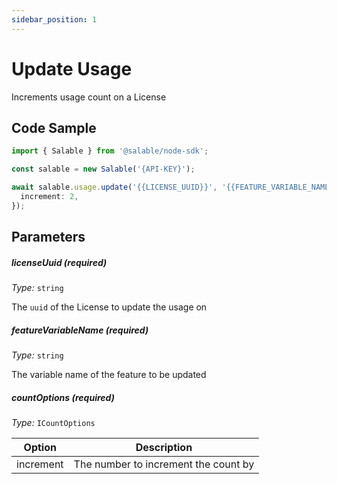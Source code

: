 ```yaml
---
sidebar_position: 1
---
```


# Update Usage

Increments usage count on a License

## Code Sample

```typescript
import { Salable } from '@salable/node-sdk';

const salable = new Salable('{API-KEY}');

await salable.usage.update('{{LICENSE_UUID}}', '{{FEATURE_VARIABLE_NAME}}', {
  increment: 2,
});
```

## Parameters

##### licenseUuid (_required_)

_Type:_ `string`

The `uuid` of the License to update the usage on

##### featureVariableName (_required_)

_Type:_ `string`

The variable name of the feature to be updated

##### countOptions (_required_)

_Type:_ `ICountOptions`

| Option    | Description                          |
| --------- | ------------------------------------ |
| increment | The number to increment the count by |
